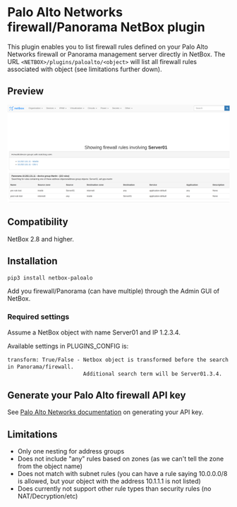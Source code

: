 # Palo Alto Networks firewall/Panorama NetBox plugin

This plugin enables you to list firewall rules defined on your Palo Alto Networks firewall or Panorama management server directly in NetBox. The URL `<NETBOX>/plugins/paloalto/<object>` will list all firewall rules associated with object (see limitations further down).

## Preview
![Plugin preview](docs/media/preview.png "Preview of the plugin")

## Compatibility
NetBox 2.8 and higher.

## Installation
```
pip3 install netbox-paloalo
```

Add you firewall/Panorama (can have multiple) through the Admin GUI of NetBox.

### Required settings
Assume a NetBox object with name Server01 and IP 1.2.3.4.

Available settings in PLUGINS_CONFIG is:
```
transform: True/False - Netbox object is transformed before the search in Panorama/firewall. 
                        Additional search term will be Server01.3.4.
```

## Generate your Palo Alto firewall API key
See [Palo Alto Networks documentation](https://docs.paloaltonetworks.com/pan-os/9-0/pan-os-panorama-api/get-started-with-the-pan-os-xml-api/get-your-api-key.html) on generating your API key.

## Limitations
* Only one nesting for address groups
* Does not include "any" rules based on zones (as we can't tell the zone from the object name)
* Does not match with subnet rules (you can have a rule saying 10.0.0.0/8 is allowed, but your object with the address 10.1.1.1 is not listed)
* Does currently not support other rule types than security rules (no NAT/Decryption/etc)
